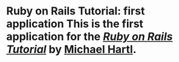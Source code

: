 # Ruby on Rails Tutorial: first application This is the first application for the [*Ruby on Rails Tutorial*](http://railstutorial.org/) by [Michael Hartl](http://michaelhartl.com/). 